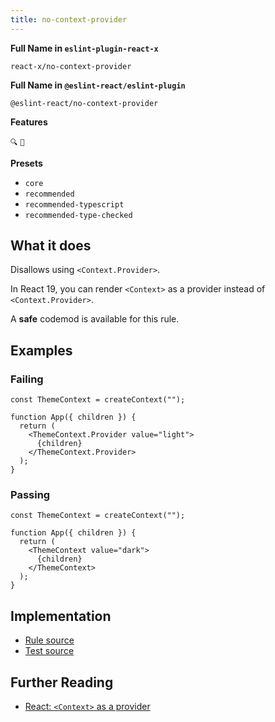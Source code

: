 ```yaml
---
title: no-context-provider
---
```


**Full Name in `eslint-plugin-react-x`**

```plain copy
react-x/no-context-provider
```

**Full Name in `@eslint-react/eslint-plugin`**

```plain copy
@eslint-react/no-context-provider
```

**Features**

`🔍` `🔄`

**Presets**

- `core`
- `recommended`
- `recommended-typescript`
- `recommended-type-checked`

## What it does

Disallows using `<Context.Provider>`.

In React 19, you can render `<Context>` as a provider instead of `<Context.Provider>`.

A **safe** codemod is available for this rule.

## Examples

### Failing

```tsx
const ThemeContext = createContext("");

function App({ children }) {
  return (
    <ThemeContext.Provider value="light">
      {children}
    </ThemeContext.Provider>
  );
}
```

### Passing

```tsx
const ThemeContext = createContext("");

function App({ children }) {
  return (
    <ThemeContext value="dark">
      {children}
    </ThemeContext>
  );
}
```

## Implementation

- [Rule source](https://github.com/Rel1cx/eslint-react/tree/main/packages/plugins/eslint-plugin-react-x/src/rules/no-context-provider.ts)
- [Test source](https://github.com/Rel1cx/eslint-react/tree/main/packages/plugins/eslint-plugin-react-x/src/rules/no-context-provider.spec.ts)

## Further Reading

- [React: `<Context>` as a provider](https://react.dev/blog/2024/12/05/react-19#context-as-a-provider)
